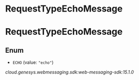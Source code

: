 # RequestTypeEchoMessage


# RequestTypeEchoMessage

## Enum


* `ECHO` (value: `"echo"`)




_cloud.genesys.webmessaging.sdk:web-messaging-sdk:15.1.0_
